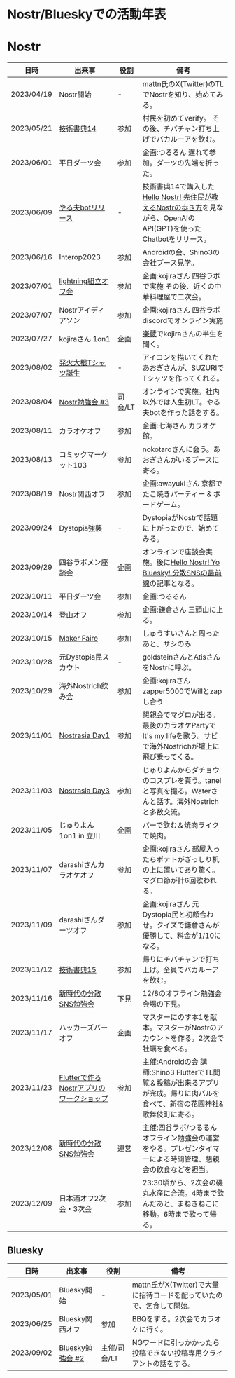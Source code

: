 # Nostr/Blueskyでの活動年表  
  
# Nostr  

| 日時       | 出来事                  | 役割    | 備考                                              |
| ---------- | ----------------------- | ------- | --------------------------------------------------|
| 2023/04/19 | Nostr開始               | -       | mattn氏のX(Twitter)のTLでNostrを知り、始めてみる。|
| 2023/05/21 | [技術書典14](https://techbookfest.org/event/tbf14) | 参加    | 村民を初めてverify。 その後、チバチャン打ち上げでバカルーアを飲む。|
| 2023/06/01 | 平日ダーツ会            | 参加    | 企画:つるるん 遅れて参加。ダーツの先端を折った。|
| 2023/06/09 | [やる夫botリリース](https://github.com/Hakkadaikon/nostr-yaruo-bot/commit/52b723c81929501dc93a423225f463cf1b137e1b) | -       | 技術書典14で購入した[Hello Nostr! 先住民が教えるNostrの歩き方](https://techbookfest.org/product/veGeNq1tNkYFfWnZWgEC72?productVariantID=u5RZNM5e77xHH97c65PCx9h0)を見ながら、OpenAIのAPI(GPT)を使ったChatbotをリリース。|
| 2023/06/16 | Interop2023             | 参加    | Androidの会、Shino3の会社ブース見学。|
| 2023/07/01 | [lightning組立オフ会](https://428lab.connpass.com/event/287697/) | 参加    | 企画:kojiraさん 四谷ラボで実施 その後、近くの中華料理屋で二次会。|
| 2023/07/07 | Nostrアイディアソン | 参加    | 企画:kojiraさん 四谷ラボdiscordでオンライン実施|
| 2023/07/27 | kojiraさん 1on1         | 企画    | [楽蔵](https://r.gnavi.co.jp/g493555/?utm_id=sales-sem-pr_tokyo_dks_g_lis&gad_source=1&gclid=CjwKCAiAsIGrBhAAEiwAEzMlC937rdSjJZcjDutTVs5lb6hohzx7DIAILtevSIpc5UtdvLq_pl6SZBoCi_sQAvD_BwE)でkojiraさんの半生を聞く。|
| 2023/08/02 | [発火大根Tシャツ誕生](https://suzuri.jp/aogi_nostr/14050940/big-t-shirt/l/white) | - | アイコンを描いてくれたあおぎさんが、SUZURIでTシャツを作ってくれる。|
| 2023/08/04 | [Nostr勉強会 #3](https://428lab.connpass.com/event/290514/) | 司会/LT | オンラインで実施。社内以外では人生初LT。やる夫botを作った話をする。|
| 2023/08/11 | カラオケオフ            | 参加    | 企画:七海さん カラオケ館。|
| 2023/08/13 | コミックマーケット103   | 参加    | nokotaroさんに会う。あおぎさんがいるブースに寄る。|
| 2023/08/19 | Nostr関西オフ           | 参加    | 企画:awayukiさん 京都でたこ焼きパーティー & ボードゲーム。|
| 2023/09/24 | Dystopia強襲            | -       | DystopiaがNostrで話題に上がったので、始めてみる。|
| 2023/09/29 | 四谷ラボメン座談会      | 企画    | オンラインで座談会実施。後に[Hello Nostr! Yo Bluesky! 分散SNSの最前線](https://techbookfest.org/product/6quLEm85cpd4TMJR17xnVF?productVariantID=kgmgxRsKgbVruvRd2zV1sp)の記事となる。|
| 2023/10/11 | 平日ダーツ会            | 参加    | 企画:つるるん|
| 2023/10/14 | 登山オフ                | 参加    | 企画:鎌倉さん 三頭山に上る。|
| 2023/10/15 | [Maker Faire](https://makezine.jp/event/mft2023/) | 参加    | しゅうすいさんと周ったあと、サシのみ|
| 2023/10/28 | 元Dystopia民スカウト    | -       | goldsteinさんとAtisさんをNostrに呼ぶ。|
| 2023/10/29 | 海外Nostrich飲み会      | 参加    | 企画:kojiraさん zapper5000でWillとzapし合う|
| 2023/11/01 | [Nostrasia Day1](https://nostrasia.notion.site/NostrAsia-Tokyo-Agenda-257609cf726c49339422f4dd02aa3049)     | 参加    | 懇親会でマグロが出る。最後のカラオケPartyでIt's my lifeを歌う。サビで海外Nostrichが壇上に飛び乗ってくる。|
| 2023/11/03 | [Nostrasia Day3](https://nostrasia.notion.site/NostrAsia-Tokyo-Agenda-257609cf726c49339422f4dd02aa3049)     | 参加    | じゅりよんからダチョウのコスプレを貰う。tanelと写真を撮る。Waterさんと話す。海外Nostrichと多数交流。|
| 2023/11/05 | じゅりよん 1on1 in 立川 | 企画    | バーで飲む＆焼肉ライクで焼肉。|
| 2023/11/07 | darashiさんカラオケオフ | 参加    | 企画:kojiraさん 部屋入ったらポテトがぎっしり机の上に置いてあり驚く。マグロ節が計6回歌われる。|
| 2023/11/09 | darashiさんダーツオフ   | 参加    | 企画:kojiraさん 元Dystopia民と初顔合わせ。クイズで鎌倉さんが優勝して、料金が1/10になる。|
| 2023/11/12 | [技術書典15](https://techbookfest.org/event/tbf15)              | 参加    | 帰りにチバチャンで打ち上げ。全員でバカルーアを飲む。|
| 2023/11/16 | [新時代の分散SNS勉強会](https://428lab.connpass.com/event/300313/)   | 下見    | 12/8のオフライン勉強会会場の下見。|
| 2023/11/17 | ハッカーズバーオフ      | 企画    | マスターにのす本1を献本。マスターがNostrのアカウントを作る。2次会で牡蠣を食べる。|
| 2023/11/23 | [Flutterで作るNostrアプリのワークショップ](https://japan-android-group.connpass.com/event/301179/) | 参加    | 主催:Androidの会 講師:Shino3 FlutterでTL閲覧＆投稿が出来るアプリが完成。帰りに肉バルを食べて、新宿の花園神社&歌舞伎町に寄る。|
| 2023/12/08 | [新時代の分散SNS勉強会](https://428lab.connpass.com/event/300313/)   | 運営    | 主催:四谷ラボ/つるるん オフライン勉強会の運営をやる。プレゼンタイマーによる時間管理、懇親会の飲食などを担当。 |
| 2023/12/09 | 日本酒オフ2次会・3次会  | 参加    | 23:30頃から、2次会の磯丸水産に合流。4時まで飲んだあと、まねきねこに移動。6時まで歌って帰る。 |
  
## Bluesky  
  
| 日時       | 出来事           | 役割         | 備考                                                                 |
| ---------- | ---------------- | ------------ | ---------------------------------------------------------------------|
| 2023/05/01 | Bluesky開始      | -            | mattn氏がX(Twitter)で大量に招待コードを配っていたので、乞食して開始。|
| 2023/06/25 | Bluesky関西オフ  | 参加         | BBQをする。2次会でカラオケに行く。                                   |
| 2023/09/02 | [Bluesky勉強会 #2](https://428lab.connpass.com/event/293255/) | 主催/司会/LT | NGワードに引っかかったら投稿できない投稿専用クライアントの話をする。 |

